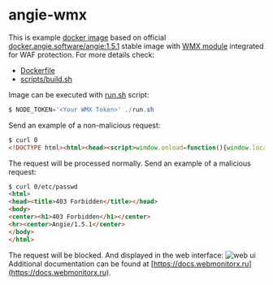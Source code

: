 # angie-wmx

This is example [docker image](https://hub.docker.com/r/dmikhin/angie-wmx) based on official
[docker.angie.software/angie:1.5.1](https://angie.software/installation/docker/)
stable image with [WMX module](https://webmonitorx.ru/) integrated for WAF protection.
For more details check:
* [Dockerfile](Dockerfile)
* [scripts/build.sh](scripts/build.sh)

Image can be executed with [run.sh](run.sh) script:
```PowerShell
$ NODE_TOKEN='<Your WMX Token>' ./run.sh
```
Send an example of a non-malicious request:
```HTML
$ curl 0
<!DOCTYPE html><html><head><script>window.onload=function(){window.location.href="/lander"}</script></head></html>
```
The request will be processed normally.
Send an example of a malicious request:
```HTML
$ curl 0/etc/passwd
<html>
<head><title>403 Forbidden</title></head>
<body>
<center><h1>403 Forbidden</h1></center>
<hr><center>Angie/1.5.1</center>
</body>
</html>
```
The request will be blocked. And displayed in the web interface: ![web ui](../media/web.png?raw=true)
Additional documentation can be found at [https://docs.webmonitorx.ru](https://docs.webmonitorx.ru).
